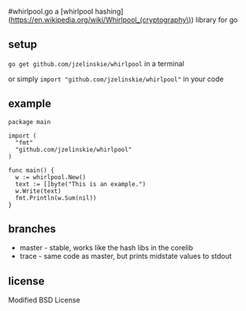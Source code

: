 #whirlpool.go
a [whirlpool hashing](https://en.wikipedia.org/wiki/Whirlpool_(cryptography\)) library for go

## setup

`go get github.com/jzelinskie/whirlpool` in a terminal

or simply
`import "github.com/jzelinskie/whirlpool"` in your code


## example

    package main

    import (
      "fmt"
      "github.com/jzelinskie/whirlpool"
    )
    
    func main() {
      w := whirlpool.New()
      text := []byte("This is an example.")
      w.Write(text)
      fmt.Println(w.Sum(nil))
    }

## branches

* master - stable, works like the hash libs in the corelib
* trace - same code as master, but prints midstate values to stdout

## license

Modified BSD License
